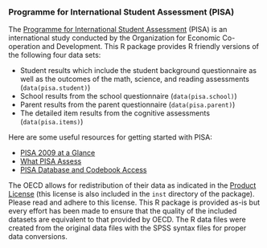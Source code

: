 ### Programme for International Student Assessment (PISA)

The [Programme for International Student Assessment](http://www.pisa.oecd.org) (PISA) is an international study conducted by the Organization for Economic Co-operation and Development. This R package provides R friendly versions of the following four data sets:

* Student results which include the student background questionnaire as well as the outcomes of the math, science, and reading assessments (`data(pisa.student)`)
* School results from the school questionnaire (`data(pisa.school)`)
* Parent results from the parent questionnaire (`data(pisa.parent)`)
* The detailed item results from the cognitive assessments (`data(pisa.items)`)

Here are some useful resources for getting started with PISA:

* [PISA 2009 at a Glance](http://www.oecd.org/dataoecd/31/28/46660259.pdf)
* [What PISA Assess](http://www.pisa.oecd.org/pages/0,3417,en_32252351_32235918_1_1_1_1_1,00.html)
* [PISA Database and Codebook Access](http://pisa2009.acer.edu.au/downloads.php)

The OECD allows for redistribution of their data as indicated in the [Product License](http://www.pisa.oecd.org/dataoecd/59/50/47307726.pdf) (this license is also included in the `inst` directory of the package). Please read and adhere to this license. This R package is provided as-is but every effort has been made to ensure that the quality of the included datasets are equivalent to that provided by OECD. The R data files were created from the original data files with the SPSS syntax files for proper data conversions.
